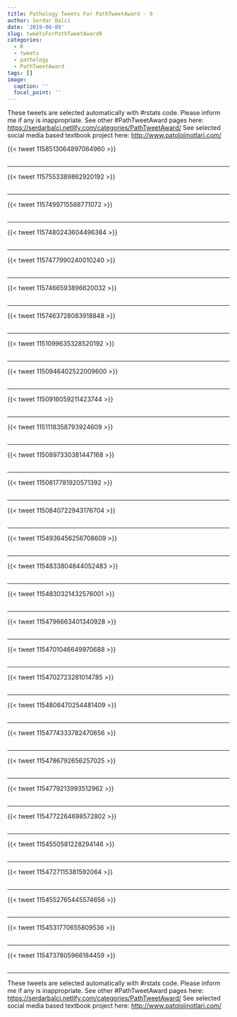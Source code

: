 ```yaml
---
title: Pathology Tweets For PathTweetAward - 9
author: Serdar Balci
date: '2019-08-09'
slug: tweetsForPathTweetAward9
categories:
  - R
  - tweets
  - pathology
  - PathTweetAward
tags: []
image:
  caption: ''
  focal_point: ''
---
```



These tweets are selected automatically with #rstats code. Please inform me if any is inappropriate.
See other #PathTweetAward pages here: https://serdarbalci.netlify.com/categories/PathTweetAward/ 
See selected social media based textbook project here: http://www.patolojinotlari.com/

{{< tweet 1158513064897064960 >}}
<br>
<br>
<hr>
{{< tweet 1157553389862920192 >}}
<br>
<br>
<hr>
{{< tweet 1157499715568771072 >}}
<br>
<br>
<hr>
{{< tweet 1157480243604496384 >}}
<br>
<br>
<hr>
{{< tweet 1157477990240010240 >}}
<br>
<br>
<hr>
{{< tweet 1157466593896620032 >}}
<br>
<br>
<hr>
{{< tweet 1157463728083918848 >}}
<br>
<br>
<hr>
{{< tweet 1151099635328520192 >}}
<br>
<br>
<hr>
{{< tweet 1150946402522009600 >}}
<br>
<br>
<hr>
{{< tweet 1150916059211423744 >}}
<br>
<br>
<hr>
{{< tweet 1151118358793924609 >}}
<br>
<br>
<hr>
{{< tweet 1150897330381447168 >}}
<br>
<br>
<hr>
{{< tweet 1150817781920571392 >}}
<br>
<br>
<hr>
{{< tweet 1150840722943176704 >}}
<br>
<br>
<hr>
{{< tweet 1154936456256708609 >}}
<br>
<br>
<hr>
{{< tweet 1154833804844052483 >}}
<br>
<br>
<hr>
{{< tweet 1154830321432576001 >}}
<br>
<br>
<hr>
{{< tweet 1154796663401340928 >}}
<br>
<br>
<hr>
{{< tweet 1154701046649970688 >}}
<br>
<br>
<hr>
{{< tweet 1154702723281014785 >}}
<br>
<br>
<hr>
{{< tweet 1154806470254481409 >}}
<br>
<br>
<hr>
{{< tweet 1154774333782470656 >}}
<br>
<br>
<hr>
{{< tweet 1154786792656257025 >}}
<br>
<br>
<hr>
{{< tweet 1154779213993512962 >}}
<br>
<br>
<hr>
{{< tweet 1154772264698572802 >}}
<br>
<br>
<hr>
{{< tweet 1154550581228294146 >}}
<br>
<br>
<hr>
{{< tweet 1154727115381592064 >}}
<br>
<br>
<hr>
{{< tweet 1154552765445574656 >}}
<br>
<br>
<hr>
{{< tweet 1154531770655809536 >}}
<br>
<br>
<hr>
{{< tweet 1154737805966184459 >}}
<br>
<br>
<hr>


These tweets are selected automatically with #rstats code. Please inform me if any is inappropriate.
See other #PathTweetAward pages here: https://serdarbalci.netlify.com/categories/PathTweetAward/ 
See selected social media based textbook project here: http://www.patolojinotlari.com/

